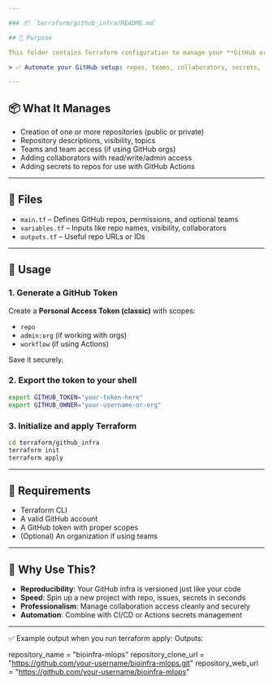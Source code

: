 ```yaml
---

### 📦 `terraform/github_infra/README.md`

## 📍 Purpose

This folder contains Terraform configuration to manage your **GitHub organization or personal repositories** as infrastructure.

> ✅ Automate your GitHub setup: repos, teams, collaborators, secrets, branch rules — all version-controlled and reproducible.

---
```


## 📦 What It Manages

* Creation of one or more repositories (public or private)
* Repository descriptions, visibility, topics
* Teams and team access (if using GitHub orgs)
* Adding collaborators with read/write/admin access
* Adding secrets to repos for use with GitHub Actions

---

## 📁 Files

* `main.tf` – Defines GitHub repos, permissions, and optional teams
* `variables.tf` – Inputs like repo names, visibility, collaborators
* `outputs.tf` – Useful repo URLs or IDs

---

## 🚀 Usage

### 1. Generate a GitHub Token

Create a **Personal Access Token (classic)** with scopes:

* `repo`
* `admin:org` (if working with orgs)
* `workflow` (if using Actions)

Save it securely.

### 2. Export the token to your shell

```bash
export GITHUB_TOKEN="your-token-here"
export GITHUB_OWNER="your-username-or-org"
```

### 3. Initialize and apply Terraform

```bash
cd terraform/github_infra
terraform init
terraform apply
```

---

## 🔐 Requirements

* Terraform CLI
* A valid GitHub account
* A GitHub token with proper scopes
* (Optional) An organization if using teams

---

## 🧠 Why Use This?

* **Reproducibility**: Your GitHub infra is versioned just like your code
* **Speed**: Spin up a new project with repo, issues, secrets in seconds
* **Professionalism**: Manage collaboration access cleanly and securely
* **Automation**: Combine with CI/CD or Actions secrets management

---
✅ Example output when you run terraform apply:
Outputs:

repository_name = "bioinfra-mlops"
repository_clone_url = "https://github.com/your-username/bioinfra-mlops.git"
repository_web_url = "https://github.com/your-username/bioinfra-mlops"



